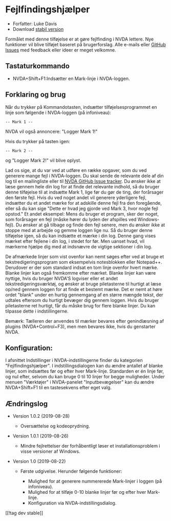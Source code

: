 # Fejlfindingshjælper #

* Forfatter: Luke Davis
* Download [stabil version][1]

Formålet med denne tilføjelse er at gøre fejlfinding i NVDA lettere.  Nye
funktioner vil blive tilføjet baseret på brugerforslag. Alle e-mails eller
[GitHub Issues](https:/github.com/xltechie/debughelper) med feedback eller
ideer er meget velkomne.

## Tastaturkommando

* NVDA+Shift+F1:Indsætter en Mark-linje i NVDA-loggen.

## Forklaring og brug

Når du trykker på Kommandotasten, indsætter tilføjelsesprogrammet en linje
som følgende i NVDA-loggen (på infoniveau):

``` -- Mark 1 -- ```

NVDA vil også annoncere: "Logger Mark 1!"

Hvis du trykker på tasten igen:

``` -- Mark 2 -- ```

og "Logger Mark 2!" vil blive oplyst.

Lad os sige, at du var ved at udføre en række opgaver, som du ved generere
mange fejl i NVDA-loggen. Du skal sende de relevante dele af din log til en
mailingliste eller til [NVDA GitHub Issue
tracker](https:/github.com/nvaccess/NVDA/Issues). Du ønsker ikke at læse
gennem hele din log for at finde det relevante indhold, så du bruger denne
tilføjelse til at indsætte Mark 1, lige før du gør de ting, der forårsager
den første fejl. Hvis du ved noget andet vil generere yderligere fejl,
indsætter du et andet mærke for at adskille denne fejl fra den foregående,
eller så du kan sige "Dette er hvad jeg gjorde ved Mark 3, hvor nogle fejl
opstod." Et andet eksempel: Mens du bruger et program, sker der noget, som
forårsager en fejl (måske hører du lyden der afspilles ved Windows-fejl). Du
ønsker at gå tilbage og finde den fejl senere, men du ønsker ikke at stoppe
med at arbejde og gemme loggen lige nu. Så du bruger denne tilføjelse igen,
så du kan indsætte et mærke i din log. Denne gang vises mærket efter fejlene
i din log, i stedet for før. Men uanset hvad, vil mærkerne hjælpe dig med at
indsnævre de vigtige sektioner i din log.

De afmærkede linjer som vist ovenfor kan nemt søges efter ved at bruge et
tekstredigeringsprogram som eksempelvis notesblokken eller
Notepad++. Derudover er der som standard indsat en tom linje ovenfor hvert
mærke. Blanke linjer kan også fremkomme efter mærket. Blanke linjer kan være
nyttige, hvis du bruger NVDA'S logviser eller et andet
tekstredigeringsværktøj, og ønsker at bruge piletasterne til hurtigt at læse
op/ned gennem loggen for at finde et bestemt mærke. Det er nemt at høre
ordet "blank" under en hurtig gennemgang af en større mængde tekst, der
udtales eftersom du hurtigt bevæger dig gennem loggen. Hvis du bruger
piletasterne ret hurtigt, får du måske brug for flere blanke linjer. Du kan
tilpasse dette i indstillingerne.

Bemærk: Tælleren der anvendes til mærker bevares efter genindlæsning af
plugins (NVDA+Control+F3), men men bevares ikke, hvis du genstarter NVDA.

## Konfiguration:

I afsnittet Indstillinger i NVDA-indstillingerne finder du kategorien
"Fejlfindingshjælper". I indstillingsdialogen kan du ændre antallet af
blanke linjer, som indsættes før og efter hver Mark-linje. Standarden er én
linje før, og nul efter, selvom du kan bruge 0 til 10 linjer for begge
muligheder.  Under menuen "Værktøjer" i NVDA-panelet "Inputbevægelser" kan
du ændre NVDA+Shift+F1 til en tastesekvens efter eget valg.

## Ændringslog

* Version 1.0.2 (2019-08-28)

    - Oversættelse og kodeoprydning.

* Version 1.0.1 (2019-08-26)

    - Mindre fejlrettelser der forhåbentligt løser et installationsproblem i
      visse versioner af Windows.

* Version 1.0 (2019-08-22)

    - Første udgivelse. Herunder følgende funktioner:

        + Mulighed for at generere nummererede Mark-linjer i loggen (på
          infoniveau).
        + Mulighed for at tilføje 0-10 blanke linjer før og efter hver
          Mark-linje.
        + Konfiguration via NVDA-indstillingsdialog.

[[!tag dev stable]]

[1]: https://addons.nvda-project.org/files/get.php?file=debughelper
